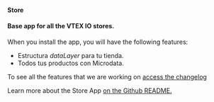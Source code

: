 #### Store
#### Base app for all the VTEX IO stores.

When you install the app, you will have the following features:

- Estructura _dataLayer_ para tu tienda.
- Todos tus productos con Microdata.

To see all the features that we are working on [access the changelog](https://github.com/vtex-apps/carousel/blob/master/CHANGELOG.md)

Learn more about the Store App [on the Github README.](https://github.com/vtex-apps/carousel/blob/master/README.md)
